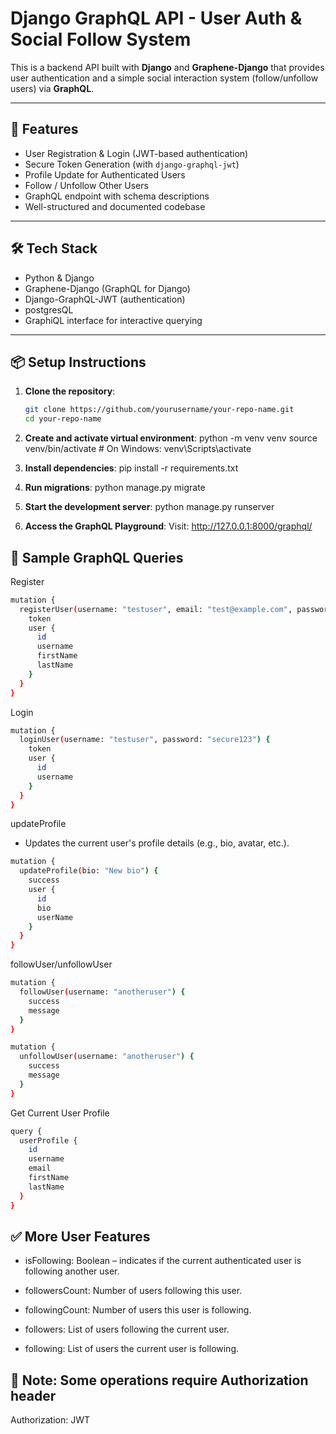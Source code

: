 # Django GraphQL API - User Auth & Social Follow System

This is a backend API built with **Django** and **Graphene-Django** that provides user authentication and a simple social interaction system (follow/unfollow users) via **GraphQL**.

---

## 🚀 Features

- User Registration & Login (JWT-based authentication)
- Secure Token Generation (with `django-graphql-jwt`)
- Profile Update for Authenticated Users
- Follow / Unfollow Other Users
- GraphQL endpoint with schema descriptions
- Well-structured and documented codebase

---

## 🛠️ Tech Stack

- Python & Django
- Graphene-Django (GraphQL for Django)
- Django-GraphQL-JWT (authentication)
- postgresQL
- GraphiQL interface for interactive querying

---

## 📦 Setup Instructions

1. **Clone the repository**:

   ```bash
   git clone https://github.com/yourusername/your-repo-name.git
   cd your-repo-name
   ```

2. **Create and activate virtual environment**:
python -m venv venv
source venv/bin/activate  # On Windows: venv\Scripts\activate

3. **Install dependencies**:
pip install -r requirements.txt

4. **Run migrations**:
python manage.py migrate

5. **Start the development server**:
python manage.py runserver

6. **Access the GraphQL Playground**:
Visit: <http://127.0.0.1:8000/graphql/>

## 🧪 Sample GraphQL Queries

Register

```bash
mutation {
  registerUser(username: "testuser", email: "test@example.com", password: "secure123", firstName: "user", lastName: "user") {
    token
    user {
      id
      username
      firstName
      lastName
    }
  }
}
```

Login

```bash
mutation {
  loginUser(username: "testuser", password: "secure123") {
    token
    user {
      id
      username
    }
  }
}
```

updateProfile

- Updates the current user's profile details (e.g., bio, avatar, etc.).

```bash
mutation {
  updateProfile(bio: "New bio") {
    success
    user {
      id
      bio
      userName
    }
  }
}
```

followUser/unfollowUser

```bash
mutation {
  followUser(username: "anotheruser") {
    success
    message
  }
}

mutation {
  unfollowUser(username: "anotheruser") {
    success
    message
  }
}
```

Get Current User Profile

```bash
query {
  userProfile {
    id
    username
    email
    firstName
    lastName
  }
}
```

## ✅ More User Features

- isFollowing: Boolean – indicates if the current authenticated user is following another user.

- followersCount: Number of users following this user.

- followingCount: Number of users this user is following.

- followers: List of users following the current user.

- following: List of users the current user is following.

## 🔐 Note: Some operations require Authorization header

Authorization: JWT <your-token>
